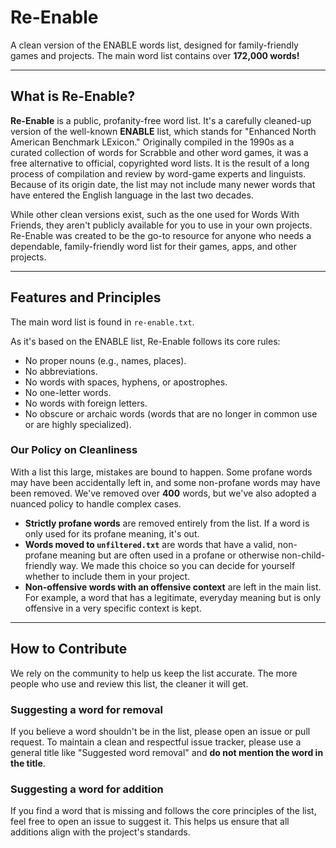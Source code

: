 # Re-Enable

A clean version of the ENABLE words list, designed for family-friendly games and projects.
The main word list contains over **172,000 words!**

---

## What is Re-Enable?

**Re-Enable** is a public, profanity-free word list. It's a carefully cleaned-up version of the well-known **ENABLE** list, which stands for "Enhanced North American Benchmark LExicon." Originally compiled in the 1990s as a curated collection of words for Scrabble and other word games, it was a free alternative to official, copyrighted word lists. It is the result of a long process of compilation and review by word-game experts and linguists. Because of its origin date, the list may not include many newer words that have entered the English language in the last two decades.

While other clean versions exist, such as the one used for Words With Friends, they aren't publicly available for you to use in your own projects. Re-Enable was created to be the go-to resource for anyone who needs a dependable, family-friendly word list for their games, apps, and other projects.

---

## Features and Principles

The main word list is found in `re-enable.txt`.

As it's based on the ENABLE list, Re-Enable follows its core rules:
* No proper nouns (e.g., names, places).
* No abbreviations.
* No words with spaces, hyphens, or apostrophes.
* No one-letter words.
* No words with foreign letters.
* No obscure or archaic words (words that are no longer in common use or are highly specialized).

### Our Policy on Cleanliness

With a list this large, mistakes are bound to happen. Some profane words may have been accidentally left in, and some non-profane words may have been removed. We've removed over **400** words, but we've also adopted a nuanced policy to handle complex cases.

* **Strictly profane words** are removed entirely from the list. If a word is only used for its profane meaning, it's out.
* **Words moved to `unfiltered.txt`** are words that have a valid, non-profane meaning but are often used in a profane or otherwise non-child-friendly way. We made this choice so you can decide for yourself whether to include them in your project.
* **Non-offensive words with an offensive context** are left in the main list. For example, a word that has a legitimate, everyday meaning but is only offensive in a very specific context is kept.

---

## How to Contribute

We rely on the community to help us keep the list accurate. The more people who use and review this list, the cleaner it will get.

### Suggesting a word for removal

If you believe a word shouldn't be in the list, please open an issue or pull request. To maintain a clean and respectful issue tracker, please use a general title like "Suggested word removal" and **do not mention the word in the title**.

### Suggesting a word for addition

If you find a word that is missing and follows the core principles of the list, feel free to open an issue to suggest it. This helps us ensure that all additions align with the project's standards.